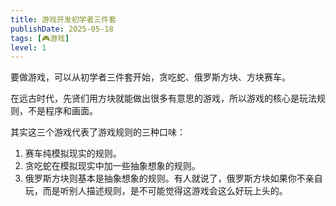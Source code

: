 ```yaml
---
title: 游戏开发初学者三件套
publishDate: 2025-05-18
tags: [🎮游戏]
level: 1
---
```


要做游戏，可以从初学者三件套开始，贪吃蛇、俄罗斯方块、方块赛车。

在远古时代，先贤们用方块就能做出很多有意思的游戏，所以游戏的核心是玩法规则，不是程序和画面。

其实这三个游戏代表了游戏规则的三种口味：

1. 赛车纯模拟现实的规则。
2. 贪吃蛇在模拟现实中加一些抽象想象的规则。
3. 俄罗斯方块则基本是抽象想象的规则。有人就说了，俄罗斯方块如果你不亲自玩，而是听别人描述规则，是不可能觉得这游戏会这么好玩上头的。
